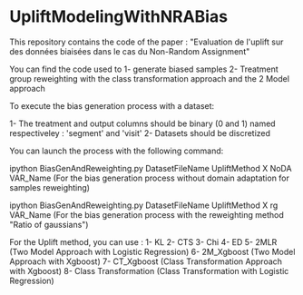 # UpliftModelingWithNRABias

This repository contains the code of the paper : "Evaluation de l'uplift sur des données biaisées dans le cas du Non-Random Assignment"

You can find the code used to 1- generate biased samples     2- Treatment group reweighting with the class transformation approach and the 2 Model approach

To execute the bias generation process with a dataset:

1- The treatment and output columns should be binary (0 and 1) named respectiveley : 'segment' and 'visit'
2- Datasets should be discretized

You can launch the process with the following command:

ipython BiasGenAndReweighting.py DatasetFileName UpliftMethod X NoDA VAR_Name    (For the bias generation process without domain adaptation for samples reweighting)

ipython BiasGenAndReweighting.py DatasetFileName UpliftMethod X rg VAR_Name      (For the bias generation process with the reweighting method "Ratio of gaussians")

For the Uplift method, you can use : 
1- KL 
2- CTS 
3- Chi 
4- ED
5- 2MLR (Two Model Approach with Logistic Regression)
6- 2M_Xgboost (Two Model Approach with Xgboost)
7- CT_Xgboost (Class Transformation Approach with Xgboost)
8- Class Transformation (Class Transformation with Logistic Regression) 
